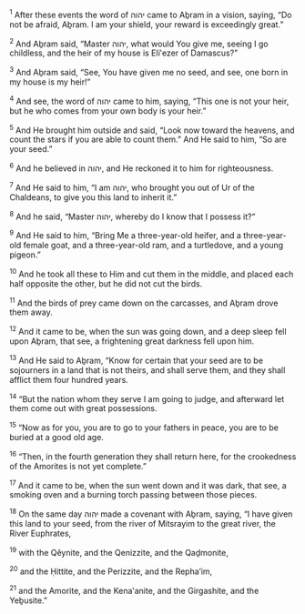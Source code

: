 <sup>1</sup> After these events the word of יהוה came to Aḇram in a vision, saying, “Do not be afraid, Aḇram. I am your shield, your reward is exceedingly great.”

<sup>2</sup> And Aḇram said, “Master יהוה, what would You give me, seeing I go childless, and the heir of my house is Eli‛ezer of Damascus?”

<sup>3</sup> And Aḇram said, “See, You have given me no seed, and see, one born in my house is my heir!”

<sup>4</sup> And see, the word of יהוה came to him, saying, “This one is not your heir, but he who comes from your own body is your heir.”

<sup>5</sup> And He brought him outside and said, “Look now toward the heavens, and count the stars if you are able to count them.” And He said to him, “So are your seed.”

<sup>6</sup> And he believed in יהוה, and He reckoned it to him for righteousness.

<sup>7</sup> And He said to him, “I am יהוה, who brought you out of Ur of the Chaldeans, to give you this land to inherit it.”

<sup>8</sup> And he said, “Master יהוה, whereby do I know that I possess it?”

<sup>9</sup> And He said to him, “Bring Me a three-year-old heifer, and a three-year-old female goat, and a three-year-old ram, and a turtledove, and a young pigeon.”

<sup>10</sup> And he took all these to Him and cut them in the middle, and placed each half opposite the other, but he did not cut the birds.

<sup>11</sup> And the birds of prey came down on the carcasses, and Aḇram drove them away.

<sup>12</sup> And it came to be, when the sun was going down, and a deep sleep fell upon Aḇram, that see, a frightening great darkness fell upon him.

<sup>13</sup> And He said to Aḇram, “Know for certain that your seed are to be sojourners in a land that is not theirs, and shall serve them, and they shall afflict them four hundred years.

<sup>14</sup> “But the nation whom they serve I am going to judge, and afterward let them come out with great possessions.

<sup>15</sup> “Now as for you, you are to go to your fathers in peace, you are to be buried at a good old age.

<sup>16</sup> “Then, in the fourth generation they shall return here, for the crookedness of the Amorites is not yet complete.”

<sup>17</sup> And it came to be, when the sun went down and it was dark, that see, a smoking oven and a burning torch passing between those pieces.

<sup>18</sup> On the same day יהוה made a covenant with Aḇram, saying, “I have given this land to your seed, from the river of Mitsrayim to the great river, the River Euphrates,

<sup>19</sup> with the Qĕynite, and the Qenizzite, and the Qaḏmonite,

<sup>20</sup> and the Ḥittite, and the Perizzite, and the Repha’im,

<sup>21</sup> and the Amorite, and the Kena‛anite, and the Girgashite, and the Yeḇusite.”


